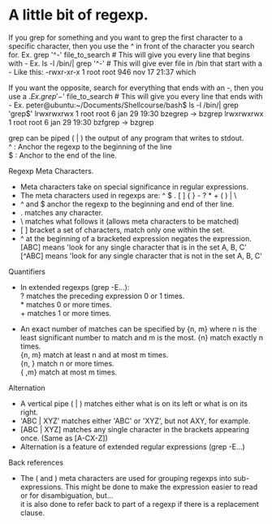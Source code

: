 # A little bit of regexp. 
If you grep for something and you want to grep the first character to a specific character, then you use the ^ in front of the character you search for. 
Ex. grep '^-' file_to_search 	# This will give you every line that begins with - 
Ex. ls -l /bin/| grep '^-'		# This will give ever file in /bin that start with a - 
Like this: -rwxr-xr-x 1 root root     946 nov 17 21:37 which

If you want the opposite, search for everything that ends with an -, then you use a $. 
Ex. grep '-$' file_to_search 	# This will give you every line that ends with - 
Ex. peter@ubuntu:~/Documents/Shellcourse/bash$ ls -l /bin/| grep 'grep$'
lrwxrwxrwx 1 root root       6 jan 29 19:30 bzegrep -> bzgrep
lrwxrwxrwx 1 root root       6 jan 29 19:30 bzfgrep -> bzgrep

grep can be piped ( | ) the output of any program that writes to stdout.  
^ : Anchor the regexp to the beginning of the line  
$ : Anchor to the end of the line.  

Regexp Meta Characters. 
* Meta characters take on special significance in regular expressions. 
* The meta characters used in regexps are: ^ $ . [ ] { } - ? * + ( ) | \ 
* ^ and $ anchor the regexp to the beginning and end of ther line. 
* . matches any character. 
* \ matches what follows it (allows meta characters to be matched)   
* \[  \] bracket a set of characters, match only one within the set.  
* ^ at the beginning of a bracketed expression negates the expression.
[ABC] means 'look for any single character that is in the set A, B, C' 
[^ABC] means 'look for any single character that is not in the set A, B, C' 

Quantifiers 
* In extended regexps (grep -E...):  
  ? matches the preceding expression 0 or 1 times.  
  \* matches 0 or more times.  
  \+ matches 1 or more times. 

* An exact number of matches can be specified by {n, m} where n is the least significant number to match and m is the most. 
  {n} match exactly n times.  
  {n, m} match at least n and at most m times.  
  {n, } match n or more times.  
  { ,m} match at most m times.  

Alternation 
* A vertical pipe ( | ) matches either what is on its left or what is on its right.  
* 'ABC | XYZ' matches either 'ABC' or 'XYZ', but not AXY, for example. 
* [ABC | XYZ] matches any single character in the brackets appearing once. (Same as [A-CX-Z]) 
* Alternation is a feature of extended regular expressions (grep -E...) 

Back references 
* The ( and ) meta characters are used for grouping regexps into sub-expressions. 
  This might be done to make the expression easier to read or for disambiguation, but...   
  it is also done to refer back to part of a regexp if there is a replacement clause.   

  
